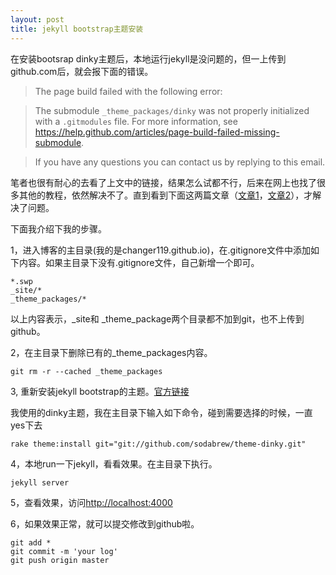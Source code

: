 ```yaml
---
layout: post
title: jekyll bootstrap主题安装
---
```


在安装bootsrap dinky主题后，本地运行jekyll是没问题的，但一上传到github.com后，就会报下面的错误。

>The page build failed with the following error:

>The submodule `_theme_packages/dinky` was not properly initialized with a `.gitmodules` file. For more information, see https://help.github.com/articles/page-build-failed-missing-submodule.

>If you have any questions you can contact us by replying to this email.

笔者也很有耐心的去看了上文中的链接，结果怎么试都不行，后来在网上也找了很多其他的教程，依然解决不了。直到看到下面这两篇文章（[文章1](http://theloverz.me/note/2013/12/06/fix-failure-on-github-pages-and-jekyll/)，[文章2](http://dsimidzija.github.io/programming/2014/02/15/jekyll-bootstrap-themes-and-github-pages/)），才解决了问题。

下面我介绍下我的步骤。

1，进入博客的主目录(我的是changer119.github.io)，在.gitignore文件中添加如下内容。如果主目录下没有.gitignore文件，自己新增一个即可。

	*.swp
	_site/*
	_theme_packages/*

以上内容表示，_site和 _theme_package两个目录都不加到git，也不上传到github。


2，在主目录下删除已有的_theme_packages内容。

	git rm -r --cached _theme_packages

3, 重新安装jekyll bootstrap的主题。[官方链接](http://jekyllbootstrap.com/usage/jekyll-theming.html#toc_3)

我使用的dinky主题，我在主目录下输入如下命令，碰到需要选择的时候，一直yes下去

	rake theme:install git="git://github.com/sodabrew/theme-dinky.git"
	

4，本地run一下jekyll，看看效果。在主目录下执行。

	
	jekyll server


5，查看效果，访问[http://localhost:4000](http://localhost:4000)

6，如果效果正常，就可以提交修改到github啦。

	
	git add *
	git commit -m 'your log'
	git push origin master
	


















